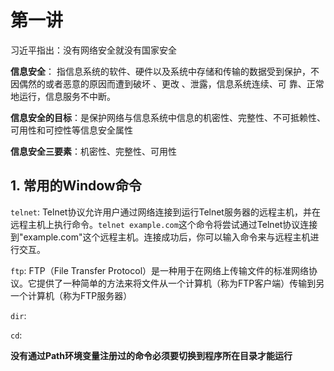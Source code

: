 # 第一讲

习近平指出：没有网络安全就没有国家安全

**信息安全**： 指信息系统的软件、硬件以及系统中存储和传输的数据受到保护，不因偶然的或者恶意的原因而遭到破坏 、更改 、泄露，信息系统连续、可 靠、正常地运行，信息服务不中断。

**信息安全的目标**：是保护网络与信息系统中信息的机密性、完整性、不可抵赖性、可用性和可控性等信息安全属性

**信息安全三要素**：机密性、完整性、可用性







## 1. 常用的Window命令

`telnet`: Telnet协议允许用户通过网络连接到运行Telnet服务器的远程主机，并在远程主机上执行命令。`telnet example.com`这个命令将尝试通过Telnet协议连接到"example.com"这个远程主机。连接成功后，你可以输入命令来与远程主机进行交互。

`ftp`: FTP（File Transfer Protocol）是一种用于在网络上传输文件的标准网络协议。它提供了一种简单的方法来将文件从一个计算机（称为FTP客户端）传输到另一个计算机（称为FTP服务器）

`dir`:

`cd`:

**没有通过Path环境变量注册过的命令必须要切换到程序所在目录才能运行**